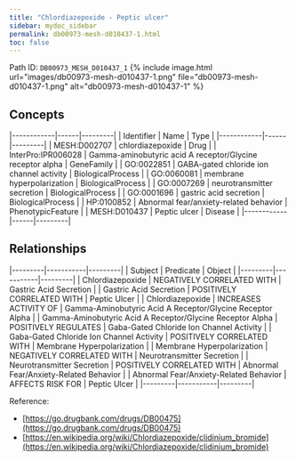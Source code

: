 ```yaml
---
title: "Chlordiazepoxide - Peptic ulcer"
sidebar: mydoc_sidebar
permalink: db00973-mesh-d010437-1.html
toc: false 
---
```



Path ID: `DB00973_MESH_D010437_1`
{% include image.html url="images/db00973-mesh-d010437-1.png" file="db00973-mesh-d010437-1.png" alt="db00973-mesh-d010437-1" %}

## Concepts

|------------|------|---------|
| Identifier | Name | Type    |
|------------|------|---------|
| MESH:D002707 | chlordiazepoxide | Drug |
| InterPro:IPR006028 | Gamma-aminobutyric acid A receptor/Glycine receptor alpha | GeneFamily |
| GO:0022851 | GABA-gated chloride ion channel activity | BiologicalProcess |
| GO:0060081 | membrane hyperpolarization | BiologicalProcess |
| GO:0007269 | neurotransmitter secretion | BiologicalProcess |
| GO:0001696 | gastric acid secretion | BiologicalProcess |
| HP:0100852 | Abnormal fear/anxiety-related behavior | PhenotypicFeature |
| MESH:D010437 | Peptic ulcer | Disease |
|------------|------|---------|

## Relationships

|---------|-----------|---------|
| Subject | Predicate | Object  |
|---------|-----------|---------|
| Chlordiazepoxide | NEGATIVELY CORRELATED WITH | Gastric Acid Secretion |
| Gastric Acid Secretion | POSITIVELY CORRELATED WITH | Peptic Ulcer |
| Chlordiazepoxide | INCREASES ACTIVITY OF | Gamma-Aminobutyric Acid A Receptor/Glycine Receptor Alpha |
| Gamma-Aminobutyric Acid A Receptor/Glycine Receptor Alpha | POSITIVELY REGULATES | Gaba-Gated Chloride Ion Channel Activity |
| Gaba-Gated Chloride Ion Channel Activity | POSITIVELY CORRELATED WITH | Membrane Hyperpolarization |
| Membrane Hyperpolarization | NEGATIVELY CORRELATED WITH | Neurotransmitter Secretion |
| Neurotransmitter Secretion | POSITIVELY CORRELATED WITH | Abnormal Fear/Anxiety-Related Behavior |
| Abnormal Fear/Anxiety-Related Behavior | AFFECTS RISK FOR | Peptic Ulcer |
|---------|-----------|---------|

Reference: 
  - [https://go.drugbank.com/drugs/DB00475](https://go.drugbank.com/drugs/DB00475)
  - [https://en.wikipedia.org/wiki/Chlordiazepoxide/clidinium_bromide](https://en.wikipedia.org/wiki/Chlordiazepoxide/clidinium_bromide)
